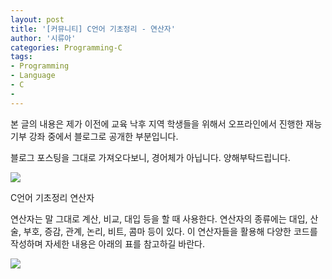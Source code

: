 ```yaml
---
layout: post
title: '[커뮤니티] C언어 기초정리 - 연산자'
author: '시류아'
categories: Programming-C
tags:
- Programming
- Language
- C
-
---
```



<script> location.href='https://cafe.naver.com/develoid/701330' ; </script>

<p>  <p></p>
 </p>
 <p><p>본 글의 내용은 제가 이전에 교육 낙후 지역 학생들을 위해서 오프라인에서 진행한 재능기부 강좌 중에서 블로그로 공개한 부분입니다.</p>
<p>블로그 포스팅을 그대로 가져오다보니, 경어체가 아닙니다. 양해부탁드립니다.</p>
</p>
<p>  <p>   <img src="https://dthumb-phinf.pstatic.net/?src=%22http%3A%2F%2Fblogfiles.naver.net%2FMjAxNzAxMThfMTI3%2FMDAxNDg0Njk5MjIyNDI2.S5gHqAB6mwWWRFUxY4sQdXTKkOctZWlWAg-MoLWD_5cg.ep_4BdKGf5NY_RMatnxcTxB1Nl9__Kpg-r9OptybMYAg.PNG.searphiel9%2Fc.png%22&amp;type=cafe_wa740">  </p>
 </p>
 <p>  <p>   <p>   C언어 기초정리   연산자  </p>
  </p>
 </p>
 <p>  <p>연산자는 말 그대로 계산, 비교, 대입 등을 할 때 사용한다. 연산자의 종류에는 대입, 산술, 부호, 증감, 관계, 논리, 비트, 콤마 등이 있다. 이 연산자들을 활용해 다양한 코드를 작성하며 자세한 내용은 아래의 표를 참고하길 바란다.</p>
 </p>
 <p>  <p>   <img src="https://dthumb-phinf.pstatic.net/?src=%22http%3A%2F%2Fblogfiles.naver.net%2FMjAxNzAxMThfMjA5%2FMDAxNDg0Njk5Mjk3ODk5.h3rMcWTtoOL1ofL6VZNi1dBIjDVU1oGtCyuikWM2n9Qg.nqodDDOFRnTJIuwjCNvEvcIwsd1_hQSGNbCtYrW0HGAg.PNG.searphiel9%2F%25EA%25B7%25B8%25EB%25A6%25BC1.png%22&amp;type=cafe_wa740">  </p>
 </p>
 <p>  <p></p>
 </p>
